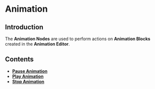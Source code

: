 # Animation

## Introduction

The **Animation Nodes** are used to perform actions on **Animation Blocks** created in the **Animation Editor**.

## Contents

* [**Pause Animation**](https://github.com/cgi-studio-gmbh/incari-doc/tree/dbd9a91abda4e41a6d7e25488eeb9caee8c23e16/toolbox/incari/animation/pauseanimation.md.md)
* [**Play Animation**](playanimation.md)
* [**Stop Animation**](stopanimation.md)

